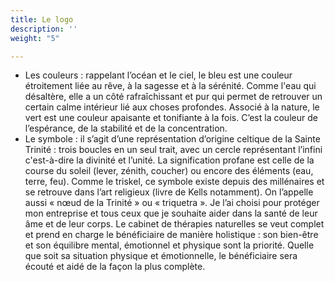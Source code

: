 ```yaml
---
title: Le logo
description: ''
weight: "5"

---
```

* Les couleurs : rappelant l’océan et le ciel, le bleu est une couleur étroitement liée au rêve, à la sagesse et à la sérénité. Comme l'eau qui désaltère, elle a un côté rafraîchissant et pur qui permet de retrouver un certain calme intérieur lié aux choses profondes. Associé à la nature, le vert est une couleur apaisante et tonifiante à la fois. C’est la couleur de l’espérance, de la stabilité et de la concentration.
* Le symbole : il s’agit d’une représentation d’origine celtique de la Sainte Trinité : trois boucles en un seul trait, avec un cercle représentant l’infini c'est-à-dire la divinité et l’unité. La signification profane est celle de la course du soleil (lever, zénith, coucher) ou encore des éléments (eau, terre, feu). Comme le triskel, ce symbole existe depuis des millénaires et se retrouve dans l’art religieux (livre de Kells notamment). On l’appelle aussi « nœud de la Trinité » ou « triquetra ».  Je l’ai choisi pour protéger mon entreprise et tous ceux que je souhaite aider dans la santé de leur âme et de leur corps. Le cabinet de thérapies naturelles se veut complet et prend en charge le bénéficiaire de manière holistique : son bien-être et son équilibre mental, émotionnel et physique sont la priorité. Quelle que soit sa situation physique et émotionnelle, le bénéficiaire sera écouté et aidé de la façon la plus complète.